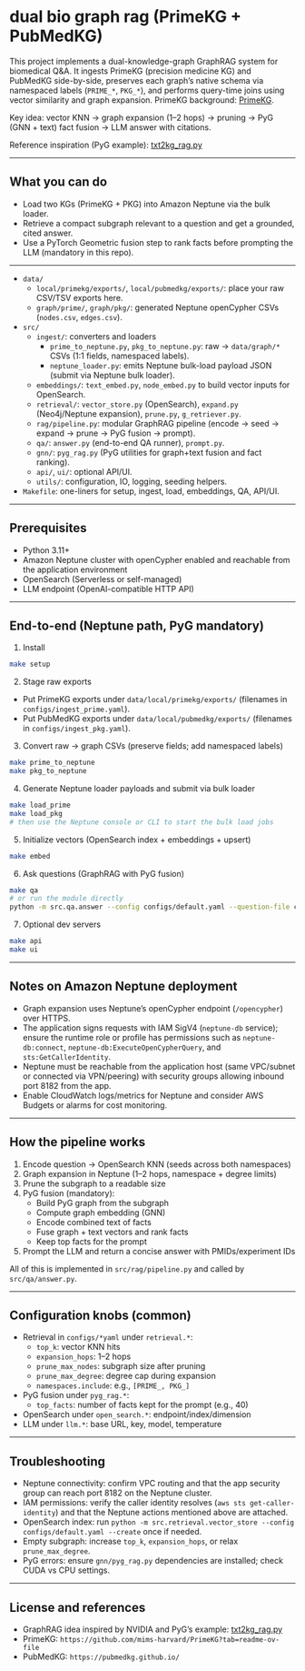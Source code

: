# dual bio graph rag (PrimeKG + PubMedKG)

This project implements a dual-knowledge-graph GraphRAG system for biomedical Q&A. It ingests PrimeKG (precision medicine KG) and PubMedKG side-by-side, preserves each graph’s native schema via namespaced labels (`PRIME_*`, `PKG_*`), and performs query-time joins using vector similarity and graph expansion. PrimeKG background: [PrimeKG](https://github.com/mims-harvard/PrimeKG?tab=readme-ov-file).

Key idea: vector KNN → graph expansion (1–2 hops) → pruning → PyG (GNN + text) fact fusion → LLM answer with citations.

Reference inspiration (PyG example): [txt2kg_rag.py](https://github.com/pyg-team/pytorch_geometric/blob/master/examples/llm/txt2kg_rag.py)

---

## What you can do
- Load two KGs (PrimeKG + PKG) into Amazon Neptune via the bulk loader.
- Retrieve a compact subgraph relevant to a question and get a grounded, cited answer.
- Use a PyTorch Geometric fusion step to rank facts before prompting the LLM (mandatory in this repo).

---

- `data/`
  - `local/primekg/exports/`, `local/pubmedkg/exports/`: place your raw CSV/TSV exports here.
  - `graph/prime/`, `graph/pkg/`: generated Neptune openCypher CSVs (`nodes.csv`, `edges.csv`).
- `src/`
  - `ingest/`: converters and loaders
    - `prime_to_neptune.py`, `pkg_to_neptune.py`: raw → `data/graph/*` CSVs (1:1 fields, namespaced labels).
    - `neptune_loader.py`: emits Neptune bulk-load payload JSON (submit via Neptune bulk loader).
  - `embeddings/`: `text_embed.py`, `node_embed.py` to build vector inputs for OpenSearch.
  - `retrieval/`: `vector_store.py` (OpenSearch), `expand.py` (Neo4j/Neptune expansion), `prune.py`, `g_retriever.py`.
  - `rag/pipeline.py`: modular GraphRAG pipeline (encode → seed → expand → prune → PyG fusion → prompt).
  - `qa/`: `answer.py` (end-to-end QA runner), `prompt.py`.
  - `gnn/`: `pyg_rag.py` (PyG utilities for graph+text fusion and fact ranking).
  - `api/`, `ui/`: optional API/UI.
  - `utils/`: configuration, IO, logging, seeding helpers.
- `Makefile`: one-liners for setup, ingest, load, embeddings, QA, API/UI.

---

## Prerequisites
- Python 3.11+
- Amazon Neptune cluster with openCypher enabled and reachable from the application environment
- OpenSearch (Serverless or self-managed)
- LLM endpoint (OpenAI-compatible HTTP API)

---

## End-to-end (Neptune path, PyG mandatory)

1) Install
```bash
make setup
```

2) Stage raw exports
- Put PrimeKG exports under `data/local/primekg/exports/` (filenames in `configs/ingest_prime.yaml`).
- Put PubMedKG exports under `data/local/pubmedkg/exports/` (filenames in `configs/ingest_pkg.yaml`).

3) Convert raw → graph CSVs (preserve fields; add namespaced labels)
```bash
make prime_to_neptune
make pkg_to_neptune
```

4) Generate Neptune loader payloads and submit via bulk loader
```bash
make load_prime
make load_pkg
# then use the Neptune console or CLI to start the bulk load jobs
```

5) Initialize vectors (OpenSearch index + embeddings + upsert)
```bash
make embed
```

6) Ask questions (GraphRAG with PyG fusion)
```bash
make qa
# or run the module directly
python -m src.qa.answer --config configs/default.yaml --question-file configs/demo_questions.yaml
```

7) Optional dev servers
```bash
make api
make ui
```

---

## Notes on Amazon Neptune deployment
- Graph expansion uses Neptune’s openCypher endpoint (`/opencypher`) over HTTPS.
- The application signs requests with IAM SigV4 (`neptune-db` service); ensure the runtime role or profile has permissions such as `neptune-db:connect`, `neptune-db:ExecuteOpenCypherQuery`, and `sts:GetCallerIdentity`.
- Neptune must be reachable from the application host (same VPC/subnet or connected via VPN/peering) with security groups allowing inbound port 8182 from the app.
- Enable CloudWatch logs/metrics for Neptune and consider AWS Budgets or alarms for cost monitoring.

---

## How the pipeline works
1) Encode question → OpenSearch KNN (seeds across both namespaces)
2) Graph expansion in Neptune (1–2 hops, namespace + degree limits)
3) Prune the subgraph to a readable size
4) PyG fusion (mandatory):
   - Build PyG graph from the subgraph
   - Compute graph embedding (GNN)
   - Encode combined text of facts
   - Fuse graph + text vectors and rank facts
   - Keep top facts for the prompt
5) Prompt the LLM and return a concise answer with PMIDs/experiment IDs

All of this is implemented in `src/rag/pipeline.py` and called by `src/qa/answer.py`.

---

## Configuration knobs (common)
- Retrieval in `configs/*yaml` under `retrieval.*`:
  - `top_k`: vector KNN hits
  - `expansion_hops`: 1–2 hops
  - `prune_max_nodes`: subgraph size after pruning
  - `prune_max_degree`: degree cap during expansion
  - `namespaces.include`: e.g., `[PRIME_, PKG_]`
- PyG fusion under `pyg_rag.*`:
  - `top_facts`: number of facts kept for the prompt (e.g., 40)
- OpenSearch under `open_search.*`: endpoint/index/dimension
- LLM under `llm.*`: base URL, key, model, temperature

---

## Troubleshooting
- Neptune connectivity: confirm VPC routing and that the app security group can reach port 8182 on the Neptune cluster.
- IAM permissions: verify the caller identity resolves (`aws sts get-caller-identity`) and that the Neptune actions mentioned above are attached.
- OpenSearch index: run `python -m src.retrieval.vector_store --config configs/default.yaml --create` once if needed.
- Empty subgraph: increase `top_k`, `expansion_hops`, or relax `prune_max_degree`.
- PyG errors: ensure `gnn/pyg_rag.py` dependencies are installed; check CUDA vs CPU settings.

---

## License and references
- GraphRAG idea inspired by NVIDIA and PyG’s example: [txt2kg_rag.py](https://github.com/pyg-team/pytorch_geometric/blob/master/examples/llm/txt2kg_rag.py)
- PrimeKG: `https://github.com/mims-harvard/PrimeKG?tab=readme-ov-file`
- PubMedKG: `https://pubmedkg.github.io/`
